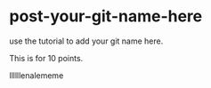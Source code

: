 # post-your-git-name-here
use the tutorial to add your git name here.

This is for 10 points. 

llllllenalememe

